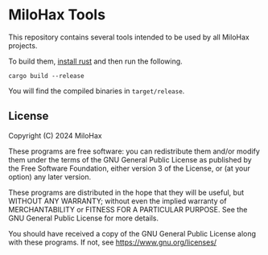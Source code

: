 # MiloHax Tools

This repository contains several tools intended to be used by all MiloHax
projects.

To build them, [install rust](https://rustup.rs/) and then run the following.

```
cargo build --release
```

You will find the compiled binaries in `target/release`.

## License

Copyright (C) 2024 MiloHax

These programs are free software: you can redistribute them and/or modify
them under the terms of the GNU General Public License as published by
the Free Software Foundation, either version 3 of the License, or
(at your option) any later version.

These programs are distributed in the hope that they will be useful,
but WITHOUT ANY WARRANTY; without even the implied warranty of
MERCHANTABILITY or FITNESS FOR A PARTICULAR PURPOSE.  See the
GNU General Public License for more details.

You should have received a copy of the GNU General Public License
along with these programs.  If not, see <https://www.gnu.org/licenses/>
